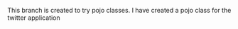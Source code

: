 This branch is created to try pojo classes. I have created a pojo class for the twitter application
